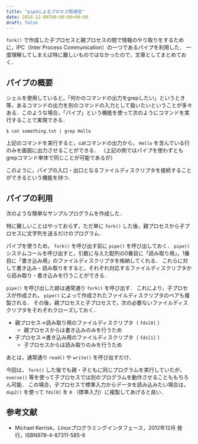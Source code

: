 ```yaml
---
title: "pipeによるプロセス間通信"
date: 2018-12-08T00:00:00+09:00
draft: false
---
```


 `fork()` で作成した子プロセスと親プロセスの間で情報のやり取りをするために，IPC（Inter Process Communication）の一つであるパイプを利用した．
一度理解してしまえば特に難しいものではなかったので，文章としてまとめておく．

## パイプの概要
シェルを使用していると，「何かのコマンドの出力をgrepしたい」というとき等，あるコマンドの出力を別のコマンドの入力として扱いたいということが多々ある．このような場合，「パイプ」という機能を使って次のようにコマンドを実行することで実現できる．
```shell
$ cat something.txt | grep Hello
```

上記のコマンドを実行すると，catコマンドの出力から， `Hello` を含んでいる行のみを画面に出力させることができる．
（上記の例ではパイプを使わずともgrepコマンド単体で同じことが可能であるが）

このように，パイプの入口・出口となるファイルディスクリプタを接続することができるという機能を持つ．

## パイプの利用
次のような簡単なサンプルプログラムを作成した．

<script src="https://gist.github.com/mas9612/31ed12c2d4d3f8ea13938600c46b3dce.js"></script>

特に難しいことはやっておらず，ただ単に `fork()` した後，親プロセスから子プロセスに文字列を送るだけのプログラム．

パイプを使うため， `fork()` を呼び出す前に `pipe()` を呼び出しておく．
`pipe()` システムコールを呼び出すと，引数に与えた配列の0番目に「読み取り用」，1番目に「書き込み用」のファイルディスクリプタを格納してくれる．
これらに対して書き込み・読み取りをすると，それぞれ対応するファイルディスクリプタから読み取り・書き込みを行うことができる．

`pipe()` を呼び出した跡は通常通り `fork()` を呼び出す．
これにより，子プロセスが作成され， `pipe()` によって作成されたファイルディスクリプタのペアも複製される．
その後，親プロセスと子プロセスで，次の必要ないファイルディスクリプタをそれぞれクローズしておく．

* 親プロセス→読み取り用のファイルディスクリプタ（ `fds[0]` ）
    - 親プロセスからは書き込みのみを行うため
* 子プロセス→書き込み用のファイルディスクリプタ（ `fds[1]` ）
    - 子プロセスからは読み取りのみを行うため

あとは，通常通り `read()` や `write()` を呼び出すだけ．

今回は， `fork()` した後でも親・子ともに同じプログラムを実行していたが， `execve()` 等を使って子プロセスでは別のプログラムを動作させることももちろん可能．
この場合，子プロセスで標準入力からデータを読み込みたい場合は， `dup2()` を使って `fds[0]` を `0` （標準入力）に複製してあげると良い．

## 参考文献
* Michael Kerrisk，Linuxプログラミングインタフェース，2012年12月 発行，ISBN978-4-87311-585-6
